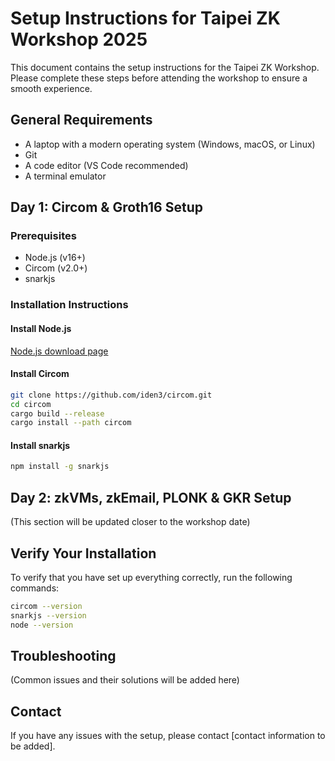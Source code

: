 # Setup Instructions for Taipei ZK Workshop 2025

This document contains the setup instructions for the Taipei ZK Workshop. Please complete these steps before attending the workshop to ensure a smooth experience.

## General Requirements

- A laptop with a modern operating system (Windows, macOS, or Linux)
- Git
- A code editor (VS Code recommended)
- A terminal emulator

## Day 1: Circom & Groth16 Setup

### Prerequisites

- Node.js (v16+)
- Circom (v2.0+)
- snarkjs

### Installation Instructions

#### Install Node.js

[Node.js download page](https://nodejs.org/)

#### Install Circom

```bash
git clone https://github.com/iden3/circom.git
cd circom
cargo build --release
cargo install --path circom
```

#### Install snarkjs

```bash
npm install -g snarkjs
```

## Day 2: zkVMs, zkEmail, PLONK & GKR Setup

(This section will be updated closer to the workshop date)

## Verify Your Installation

To verify that you have set up everything correctly, run the following commands:

```bash
circom --version
snarkjs --version
node --version
```

## Troubleshooting

(Common issues and their solutions will be added here)

## Contact

If you have any issues with the setup, please contact [contact information to be added]. 